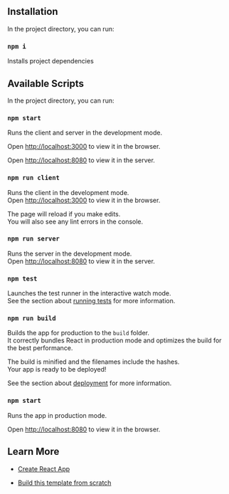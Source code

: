 ## Installation

In the project directory, you can run:

### `npm i`

Installs project dependencies

## Available Scripts

In the project directory, you can run:

### `npm start`

Runs the client and server in the development mode.

Open [http://localhost:3000](http://localhost:3000) to view it in the browser.

Open [http://localhost:8080](http://localhost:8080) to view it in the server.

### `npm run client`

Runs the client in the development mode.<br />
Open [http://localhost:3000](http://localhost:3000) to view it in the browser.

The page will reload if you make edits.<br />
You will also see any lint errors in the console.

### `npm run server`

Runs the server in the development mode.<br />
Open [http://localhost:8080](http://localhost:8080) to view it in the server.

### `npm test`

Launches the test runner in the interactive watch mode.<br />
See the section about [running tests](https://facebook.github.io/create-react-app/docs/running-tests) for more information.

### `npm run build`

Builds the app for production to the `build` folder.<br />
It correctly bundles React in production mode and optimizes the build for the best performance.

The build is minified and the filenames include the hashes.<br />
Your app is ready to be deployed!

See the section about [deployment](https://facebook.github.io/create-react-app/docs/deployment) for more information.

### `npm start`

Runs the app in production mode.

Open [http://localhost:8080](http://localhost:8080) to view it in the browser.

## Learn More

- [Create React App](documentation/create-react-app.md)

- [Build this template from scratch](documentation/build-this-template-from-scratch.md)
